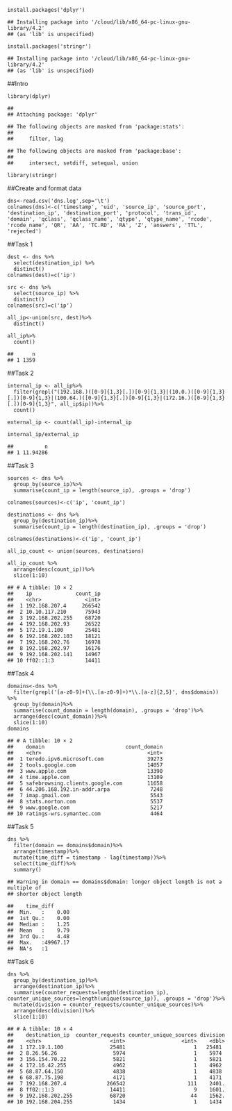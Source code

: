     install.packages('dplyr')

    ## Installing package into '/cloud/lib/x86_64-pc-linux-gnu-library/4.2'
    ## (as 'lib' is unspecified)

    install.packages('stringr')

    ## Installing package into '/cloud/lib/x86_64-pc-linux-gnu-library/4.2'
    ## (as 'lib' is unspecified)

\##Intro

    library(dplyr)

    ## 
    ## Attaching package: 'dplyr'

    ## The following objects are masked from 'package:stats':
    ## 
    ##     filter, lag

    ## The following objects are masked from 'package:base':
    ## 
    ##     intersect, setdiff, setequal, union

    library(stringr)

\##Create and format data

    dns<-read.csv('dns.log',sep='\t')
    colnames(dns)<-c('timestamp', 'uid', 'source_ip', 'source_port', 'destination_ip', 'destination_port', 'protocol', 'trans_id', 'domain', 'qclass', 'qclass_name', 'qtype', 'qtype_name', 'rcode', 'rcode_name', 'QR', 'AA', 'TC.RD', 'RA', 'Z', 'answers', 'TTL', 'rejected')

\##Task 1

    dest <- dns %>%
      select(destination_ip) %>%
      distinct()
    colnames(dest)=c('ip')

    src <- dns %>%
      select(source_ip) %>%
      distinct()
    colnames(src)=c('ip')

    all_ip<-union(src, dest)%>%
      distinct()

    all_ip%>%
      count()

    ##      n
    ## 1 1359

\##Task 2

    internal_ip <- all_ip%>%
      filter(grepl("(192.168.)([0-9]{1,3}[.])[0-9]{1,3}|(10.0.)([0-9]{1,3}[.])[0-9]{1,3}|(100.64.)([0-9]{1,3}[.])[0-9]{1,3}|(172.16.)([0-9]{1,3}[.])[0-9]{1,3}", all_ip$ip))%>%
      count()

    external_ip <- count(all_ip)-internal_ip

    internal_ip/external_ip

    ##          n
    ## 1 11.94286

\##Task 3

    sources <- dns %>% 
      group_by(source_ip)%>%
      summarise(count_ip = length(source_ip), .groups = 'drop')

    colnames(sources)<-c('ip', 'count_ip')

    destinations <- dns %>% 
      group_by(destination_ip)%>%
      summarise(count_ip = length(destination_ip), .groups = 'drop')

    colnames(destinations)<-c('ip', 'count_ip')

    all_ip_count <- union(sources, destinations)

    all_ip_count %>%
      arrange(desc(count_ip))%>%
      slice(1:10)

    ## # A tibble: 10 × 2
    ##    ip              count_ip
    ##    <chr>              <int>
    ##  1 192.168.207.4     266542
    ##  2 10.10.117.210      75943
    ##  3 192.168.202.255    68720
    ##  4 192.168.202.93     26522
    ##  5 172.19.1.100       25481
    ##  6 192.168.202.103    18121
    ##  7 192.168.202.76     16978
    ##  8 192.168.202.97     16176
    ##  9 192.168.202.141    14967
    ## 10 ff02::1:3          14411

\##Task 4

    domains<-dns %>%
      filter(grepl('[a-z0-9]+(\\.[a-z0-9]+)*\\.[a-z]{2,5}', dns$domain)) %>%
      group_by(domain)%>%
      summarise(count_domain = length(domain), .groups = 'drop')%>%
      arrange(desc(count_domain))%>%
      slice(1:10)
    domains

    ## # A tibble: 10 × 2
    ##    domain                          count_domain
    ##    <chr>                                  <int>
    ##  1 teredo.ipv6.microsoft.com              39273
    ##  2 tools.google.com                       14057
    ##  3 www.apple.com                          13390
    ##  4 time.apple.com                         13109
    ##  5 safebrowsing.clients.google.com        11658
    ##  6 44.206.168.192.in-addr.arpa             7248
    ##  7 imap.gmail.com                          5543
    ##  8 stats.norton.com                        5537
    ##  9 www.google.com                          5217
    ## 10 ratings-wrs.symantec.com                4464

\##Task 5

    dns %>%
      filter(domain == domains$domain)%>%
      arrange(timestamp)%>%
      mutate(time_diff = timestamp - lag(timestamp))%>%
      select(time_diff)%>%
      summary()

    ## Warning in domain == domains$domain: longer object length is not a multiple of
    ## shorter object length

    ##    time_diff       
    ##  Min.   :    0.00  
    ##  1st Qu.:    0.00  
    ##  Median :    1.25  
    ##  Mean   :    9.79  
    ##  3rd Qu.:    4.48  
    ##  Max.   :49967.17  
    ##  NA's   :1

\##Task 6

    dns %>%
      group_by(destination_ip)%>%
      arrange(destination_ip)%>%
      summarise(counter_requests=length(destination_ip), counter_unique_sources=length(unique(source_ip)), .groups = 'drop')%>%
      mutate(division = counter_requests/counter_unique_sources)%>%
      arrange(desc(division))%>%
      slice(1:10)

    ## # A tibble: 10 × 4
    ##    destination_ip  counter_requests counter_unique_sources division
    ##    <chr>                      <int>                  <int>    <dbl>
    ##  1 172.19.1.100               25481                      1   25481 
    ##  2 8.26.56.26                  5974                      1    5974 
    ##  3 156.154.70.22               5821                      1    5821 
    ##  4 172.16.42.255               4962                      1    4962 
    ##  5 68.87.64.150                4838                      1    4838 
    ##  6 68.87.75.198                4171                      1    4171 
    ##  7 192.168.207.4             266542                    111    2401.
    ##  8 ff02::1:3                  14411                      9    1601.
    ##  9 192.168.202.255            68720                     44    1562.
    ## 10 192.168.204.255             1434                      1    1434

